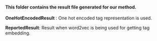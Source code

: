 #### This folder contains the result file generated for our method. 


**OneHotEncodedResult** : One hot encoded tag representation is used. 

**ReportedResult**: Result when word2vec is being used for getting tag embedding.  

